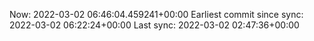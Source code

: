 Now: 2022-03-02 06:46:04.459241+00:00 Earliest commit since sync: 2022-03-02 06:22:24+00:00 Last sync: 2022-03-02 02:47:36+00:00
